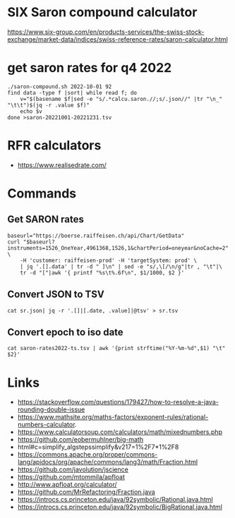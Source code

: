 # SIX Saron compound calculator

https://www.six-group.com/en/products-services/the-swiss-stock-exchange/market-data/indices/swiss-reference-rates/saron-calculator.html

# get saron rates for q4 2022
```
./saron-compound.sh 2022-10-01 92
find data -type f |sort| while read f; do 
	v="$(basename $f|sed -e "s/.*calcu.saron.//;s/.json//" |tr "\n_" "\t\t")$(jq -r .value $f)"
	echo $v
done >saron-20221001-20221231.tsv
```


# RFR calculators
- https://www.realisedrate.com/

# Commands

## Get SARON rates
```
baseurl="https://boerse.raiffeisen.ch/api/Chart/GetData"
curl "$baseurl?instruments=1526_OneYear,4961368,1526,1&chartPeriod=oneyear&noCache=2" \
	-H 'customer: raiffeisen-prod' -H 'targetSystem: prod' \
	| jq '.[].data' | tr -d " ]\n" | sed -e "s/,\[/\n/g"|tr , "\t"|\
	tr -d "["|awk '{ printf "%s\t%.6f\n", $1/1000, $2 }'
```

## Convert JSON to TSV
```
cat sr.json| jq -r '.[]|[.date, .value]|@tsv' > sr.tsv
```

## Convert epoch to iso date
```
cat saron-rates2022-ts.tsv | awk '{print strftime("%Y-%m-%d",$1) "\t" $2}'
```

# Links
- https://stackoverflow.com/questions/179427/how-to-resolve-a-java-rounding-double-issue
- https://www.mathsite.org/maths-factors/exponent-rules/rational-numbers-calculator.
- https://www.calculatorsoup.com/calculators/math/mixednumbers.php
- https://github.com/eobermuhlner/big-math
- html#c=simplify_algstepssimplify&v217=1%2F7*1%2F8
- https://commons.apache.org/proper/commons-lang/apidocs/org/apache/commons/lang3/math/Fraction.html
- https://github.com/javolution/jscience
- https://github.com/mtommila/apfloat
- http://www.apfloat.org/calculator/
- https://github.com/MrRefactoring/Fraction.java
- https://introcs.cs.princeton.edu/java/92symbolic/Rational.java.html
- https://introcs.cs.princeton.edu/java/92symbolic/BigRational.java.html

